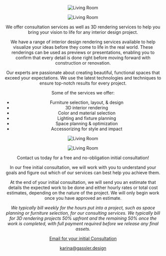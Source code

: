 <webui-data data-page-title="Consultation Services for Interior Design & Interior Design Rendering" data-page-subtitle=""></webui-data>

<webui-flex column align="center" justify="center" style="height:auto;min-height:calc(var(--main-height)-var(--header-height)-var(--footer-height));">

<webui-side-by-side>

<webui-flex>

<webui-paper class="ma-3 mt-1">

![Living Room](/img/58.avif)

<webui-flex style="height:150px">

</webui-flex>

</webui-paper>

<webui-paper class="ma-3">

<webui-flex class="hide-at-mobile" style="height:150px">

</webui-flex>

![Living Room](/img/13.avif)

</webui-paper>

</webui-flex>

<webui-flex column align="center" justify="center" class="gap-2 ma-10 pa-10 theme-tertiary">

<webui-paper>

We offer consultation services as well as 3D rendering services to help you bring your vision to life for any interior design project.

We have a range of interior design rendering services available to help visualize your ideas before they come to life in the real world. These renderings can be used as previews or presentations, enabling you to confirm that every detail is done right before moving forward with construction or renovation.

Our experts are passionate about creating beautiful, functional spaces that exceed your expectations. We use the latest technologies and techniques to ensure top-notch results for every project.

Some of the services we offer:

- Furniture selection, layout, & design
- 3D interior rendering
- Color and material selection
- Lighting and fixture planning
- Space planning & optimization
- Accessorizing for style and impact

</webui-paper>

</webui-flex>

</webui-side-by-side>

</webui-flex>

<webui-flex column align="center" justify="center" style="height: auto;min-height:calc(var(--main-height)-var(--header-height)-var(--footer-height));">

<webui-side-by-side>

<webui-flex>

<webui-paper class="ma-3 mt-1">

![Living Room](/img/bedroom.avif)

<webui-flex class="hide-at-mobile" style="height:150px">

</webui-flex>

</webui-paper>

<webui-paper class="ma-3">

<webui-flex class="hide-at-mobile" style="height:150px">

</webui-flex>

![Living Room](/img/80.avif)

</webui-paper>

</webui-flex>

<webui-flex column align="center" class="gap-2 ma-10 pa-10 theme-tertiary">

<webui-paper>

Contact us today for a free and no-obligation initial consultation!

In our free initial consultation, we will work with you to understand your goals and figure out which of our services can best help you achieve them.

At the end of your initial consultation, we will send you an estimate that details the expected work to be done and either hourly rates or total cost estimates, depending on the nature of the project. We will only begin work once you have approved an estimate.

*We typically bill weekly for the hours put into a project, such as space planning or furniture selection, for our consulting services.*
*We typically bill for 3D rendering projects 50% upfront and the remaining 50% once the work is completed, with full payment required before we release any final assets.*

</webui-paper>

<webui-flex grow>

</webui-flex>

<webui-paper class="f5">

[Email for your initial Consultation](mailto:karina@gassler.design?subject=Initial_Consultation&body=--Please_provid_details_of_what_you_are_wanting--)

</webui-paper>

[karina@gassler.design](mailto:karina@gassler.design?subject=Initial_Consultation&body=--Please_provid_details_of_what_you_are_wanting--)

</webui-flex>

</webui-side-by-side>

</webui-flex>

<app-next name="Inspiring Interior Design" href="/"></app-next>
